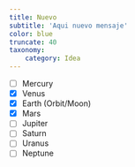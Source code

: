 ```yaml
---
title: Nuevo
subtitle: 'Aqui nuevo mensaje'
color: blue
truncate: 40
taxonomy:
    category: Idea
---
```


- [ ] Mercury
- [x] Venus
- [x] Earth (Orbit/Moon)
- [x] Mars
- [ ] Jupiter
- [ ] Saturn
- [ ] Uranus
- [ ] Neptune